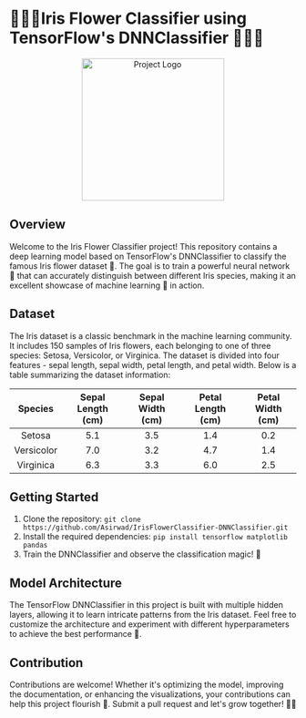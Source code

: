 # 🌺🌸🌼Iris Flower Classifier using TensorFlow's DNNClassifier 🌺🌸🌼

<p align="center">
  <img src="https://github.com/Asirwad/TitanicSurvivalPredictor-TFLinearRegression/assets/85600836/077f318f-cac3-4175-b606-69b23d48933d" alt="Project Logo" width="250">
</p>

## Overview
Welcome to the Iris Flower Classifier project! This repository contains a deep learning model based on TensorFlow's DNNClassifier to classify the famous Iris flower dataset 🌼. The goal is to train a powerful neural network 🧠 that can accurately distinguish between different Iris species, making it an excellent showcase of machine learning 🌿 in action.

## Dataset
The Iris dataset is a classic benchmark in the machine learning community. It includes 150 samples of Iris flowers, each belonging to one of three species: Setosa, Versicolor, or Virginica. The dataset is divided into four features - sepal length, sepal width, petal length, and petal width. Below is a table summarizing the dataset information:

|    Species   | Sepal Length (cm) | Sepal Width (cm) | Petal Length (cm) | Petal Width (cm) |
|:------------:|:-----------------:|:----------------:|:-----------------:|:---------------:|
|   Setosa     |       5.1         |       3.5        |       1.4         |       0.2       |
| Versicolor   |       7.0         |       3.2        |       4.7         |       1.4       |
| Virginica    |       6.3         |       3.3        |       6.0         |       2.5       |

## Getting Started
1. Clone the repository: `git clone https://github.com/Asirwad/IrisFlowerClassifier-DNNClassifier.git`
2. Install the required dependencies: `pip install tensorflow matplotlib pandas`
3. Train the DNNClassifier and observe the classification magic! 🌟

## Model Architecture
The TensorFlow DNNClassifier in this project is built with multiple hidden layers, allowing it to learn intricate patterns from the Iris dataset. Feel free to customize the architecture and experiment with different hyperparameters to achieve the best performance 🚀.

## Contribution
Contributions are welcome! Whether it's optimizing the model, improving the documentation, or enhancing the visualizations, your contributions can help this project flourish 🌱. Submit a pull request and let's grow together! 🌷🌻


